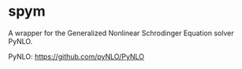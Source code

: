 # spym
A wrapper for the Generalized Nonlinear Schrodinger Equation solver PyNLO.

PyNLO: https://github.com/pyNLO/PyNLO
